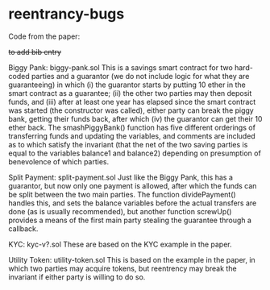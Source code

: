 # reentrancy-bugs
Code from the paper:

~~to add bib entry~~

Biggy Pank: biggy-pank.sol
This is a savings smart contract for two hard-coded parties and a guarantor (we do not include logic for what they are guaranteeing) in which (i) the guarantor starts by putting 10 ether in the smart contract as a guarantee; (ii) the other two parties may then deposit funds, and (iii) after at least one year has elapsed since the smart contract was started (the constructor was called), either party can break the piggy bank, getting their funds back, after which (iv) the guarantor can get their 10 ether back. The smashPiggyBank() function has five different orderings of transferring funds and updating the variables, and comments are included as to which satisfy the invariant (that the net of the two saving parties is equal to the variables balance1 and balance2) depending on presumption of benevolence of which parties.

Split Payment: split-payment.sol
Just like the Biggy Pank, this has a guarantor, but now only one payment is allowed, after which the funds can be split between the two main parties. The function dividePayment() handles this, and sets the balance variables before the actual transfers are done (as is usually recommended), but another function screwUp() provides a means of the first main party stealing the guarantee through a callback.

KYC: kyc-v?.sol
These are based on the KYC example in the paper.

Utility Token: utility-token.sol
This is based on the example in the paper, in which two parties may acquire tokens, but reentrency may break the invariant if either party is willing to do so.


